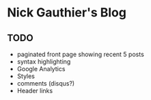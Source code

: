 # Nick Gauthier's Blog

## TODO

* paginated front page showing recent 5 posts
* syntax highlighting
* Google Analytics
* Styles
* comments (disqus?)
* Header links

